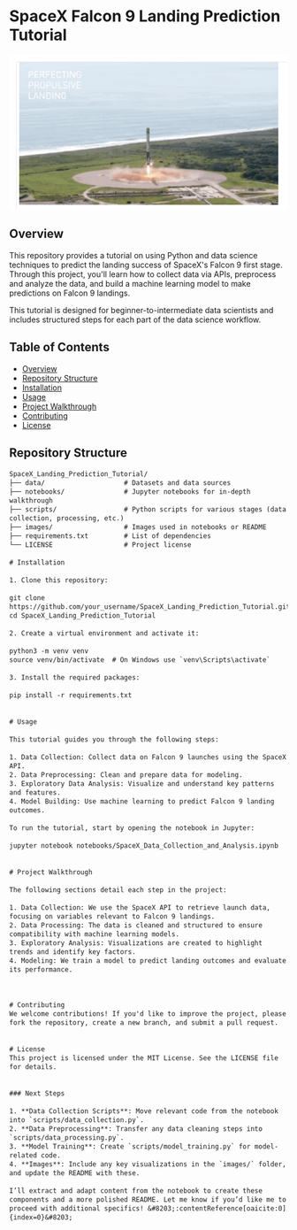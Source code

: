 # SpaceX Falcon 9 Landing Prediction Tutorial

![Project Banner](images/banner.png)

## Overview

This repository provides a tutorial on using Python and data science techniques to predict the landing success of SpaceX's Falcon 9 first stage. Through this project, you'll learn how to collect data via APIs, preprocess and analyze the data, and build a machine learning model to make predictions on Falcon 9 landings.

This tutorial is designed for beginner-to-intermediate data scientists and includes structured steps for each part of the data science workflow.

## Table of Contents

- [Overview](#overview)
- [Repository Structure](#repository-structure)
- [Installation](#installation)
- [Usage](#usage)
- [Project Walkthrough](#project-walkthrough)
- [Contributing](#contributing)
- [License](#license)

## Repository Structure

```plaintext
SpaceX_Landing_Prediction_Tutorial/
├── data/                    # Datasets and data sources
├── notebooks/               # Jupyter notebooks for in-depth walkthrough
├── scripts/                 # Python scripts for various stages (data collection, processing, etc.)
├── images/                  # Images used in notebooks or README
├── requirements.txt         # List of dependencies
└── LICENSE                  # Project license

# Installation

1. Clone this repository:

git clone https://github.com/your_username/SpaceX_Landing_Prediction_Tutorial.git
cd SpaceX_Landing_Prediction_Tutorial

2. Create a virtual environment and activate it:

python3 -m venv venv
source venv/bin/activate  # On Windows use `venv\Scripts\activate`

3. Install the required packages:

pip install -r requirements.txt


# Usage

This tutorial guides you through the following steps:

1. Data Collection: Collect data on Falcon 9 launches using the SpaceX API.
2. Data Preprocessing: Clean and prepare data for modeling.
3. Exploratory Data Analysis: Visualize and understand key patterns and features.
4. Model Building: Use machine learning to predict Falcon 9 landing outcomes.

To run the tutorial, start by opening the notebook in Jupyter:

jupyter notebook notebooks/SpaceX_Data_Collection_and_Analysis.ipynb


# Project Walkthrough

The following sections detail each step in the project:

1. Data Collection: We use the SpaceX API to retrieve launch data, focusing on variables relevant to Falcon 9 landings.
2. Data Processing: The data is cleaned and structured to ensure compatibility with machine learning models.
3. Exploratory Analysis: Visualizations are created to highlight trends and identify key factors.
4. Modeling: We train a model to predict landing outcomes and evaluate its performance.



# Contributing
We welcome contributions! If you'd like to improve the project, please fork the repository, create a new branch, and submit a pull request.


# License
This project is licensed under the MIT License. See the LICENSE file for details.


### Next Steps

1. **Data Collection Scripts**: Move relevant code from the notebook into `scripts/data_collection.py`.
2. **Data Preprocessing**: Transfer any data cleaning steps into `scripts/data_processing.py`.
3. **Model Training**: Create `scripts/model_training.py` for model-related code.
4. **Images**: Include any key visualizations in the `images/` folder, and update the README with these.

I’ll extract and adapt content from the notebook to create these components and a more polished README. Let me know if you’d like me to proceed with additional specifics! &#8203;:contentReference[oaicite:0]{index=0}&#8203;

